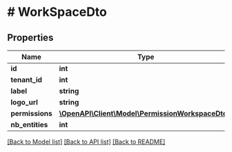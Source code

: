 # # WorkSpaceDto

## Properties

Name | Type | Description | Notes
------------ | ------------- | ------------- | -------------
**id** | **int** |  | [optional]
**tenant_id** | **int** |  | [optional]
**label** | **string** |  |
**logo_url** | **string** |  | [optional]
**permissions** | [**\OpenAPI\Client\Model\PermissionWorkspaceDto[]**](PermissionWorkspaceDto.md) |  | [optional]
**nb_entities** | **int** |  | [optional]

[[Back to Model list]](../../README.md#models) [[Back to API list]](../../README.md#endpoints) [[Back to README]](../../README.md)
